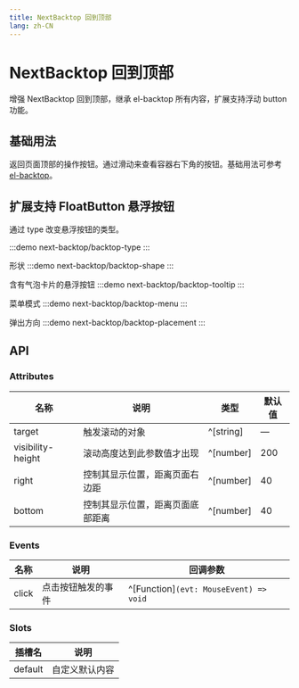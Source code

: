 ```yaml
---
title: NextBacktop 回到顶部
lang: zh-CN
---
```


# NextBacktop 回到顶部

增强 NextBacktop 回到顶部，继承 el-backtop 所有内容，扩展支持浮动 button 功能。

## 基础用法

返回页面顶部的操作按钮。通过滑动来查看容器右下角的按钮。基础用法可参考 [el-backtop](./backtop.md#basic)。

## 扩展支持 FloatButton 悬浮按钮

通过 type 改变悬浮按钮的类型。

:::demo
next-backtop/backtop-type
:::

形状
:::demo
next-backtop/backtop-shape
:::

含有气泡卡片的悬浮按钮
:::demo
next-backtop/backtop-tooltip
:::

菜单模式
:::demo
next-backtop/backtop-menu
:::

弹出方向
:::demo
next-backtop/backtop-placement
:::

## API

### Attributes

| 名称              | 说明                             | 类型      | 默认值 |
| ----------------- | -------------------------------- | --------- | ------ |
| target            | 触发滚动的对象                   | ^[string] | —      |
| visibility-height | 滚动高度达到此参数值才出现       | ^[number] | 200    |
| right             | 控制其显示位置，距离页面右边距   | ^[number] | 40     |
| bottom            | 控制其显示位置，距离页面底部距离 | ^[number] | 40     |

### Events

| 名称  | 说明               | 回调参数                               |
| ----- | ------------------ | -------------------------------------- |
| click | 点击按钮触发的事件 | ^[Function]`(evt: MouseEvent) => void` |

### Slots

| 插槽名  | 说明           |
| ------- | -------------- |
| default | 自定义默认内容 |
